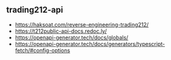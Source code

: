 ## trading212-api

- https://haksoat.com/reverse-engineering-trading212/
- https://t212public-api-docs.redoc.ly/
- https://openapi-generator.tech/docs/globals/
- https://openapi-generator.tech/docs/generators/typescript-fetch/#config-options
